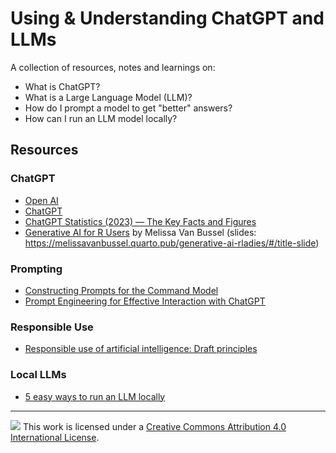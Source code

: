 # Using & Understanding ChatGPT and LLMs

A collection of resources, notes and learnings on:

- What is ChatGPT?
- What is a Large Language Model (LLM)?
- How do I prompt a model to get "better" answers?
- How can I run an LLM model locally?

## Resources

### ChatGPT

- [Open AI](https://openai.com)
- [ChatGPT](https://chat.openai.com)
- [ChatGPT Statistics (2023) — The Key Facts and Figures](https://www.stylefactoryproductions.com/blog/chatgpt-statistics)
- [Generative AI for R Users](https://github.com/melissavanbussel/generative-ai-rladies) by Melissa Van Bussel (slides: <https://melissavanbussel.quarto.pub/generative-ai-rladies/#/title-slide>)

### Prompting
- [Constructing Prompts for the Command Model](https://txt.cohere.com/constructing-prompts/)
- [Prompt Engineering for Effective Interaction with ChatGPT](https://machinelearningmastery.com/prompt-engineering-for-effective-interaction-with-chatgpt/)

### Responsible Use
- [Responsible use of artificial intelligence: Draft principles](https://digital.gov.bc.ca/policies-standards/ai/)

### Local LLMs
- [5 easy ways to run an LLM locally](https://www.infoworld.com/article/3705035/5-easy-ways-to-run-an-llm-locally.html)



------------------------------------------------------------------------

![](https://i.creativecommons.org/l/by/4.0/88x31.png) This work is licensed under a [Creative Commons Attribution 4.0 International License](https://creativecommons.org/licenses/by/4.0/). 

